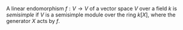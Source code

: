 A linear endomorphism $f: V \to V$ of a vector space $V$ over a field $k$ is *semisimple* if $V$ is a semisimple module over the ring $k[X]$, where the generator $X$ acts by $f$.
